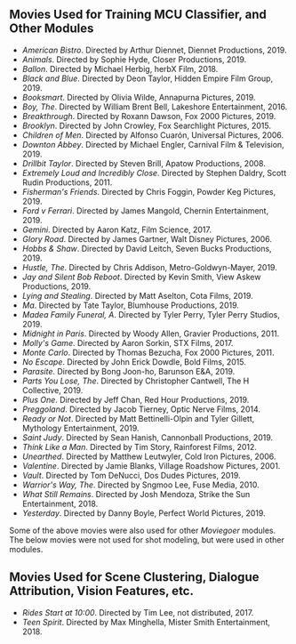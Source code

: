 ## Movies Used for Training MCU Classifier, and Other Modules
- *American Bistro*. Directed by Arthur Diennet, Diennet Productions, 2019.
- *Animals*. Directed by Sophie Hyde, Closer Productions, 2019.
- *Ballon*. Directed by Michael Herbig, herbX Film, 2018.
- *Black and Blue*. Directed by Deon Taylor, Hidden Empire Film Group, 2019.
- *Booksmart*. Directed by Olivia Wilde, Annapurna Pictures, 2019.
- *Boy, The*. Directed by William Brent Bell, Lakeshore Entertainment, 2016.
- *Breakthrough*. Directed by Roxann Dawson, Fox 2000 Pictures, 2019.
- *Brooklyn*. Directed by John Crowley, Fox Searchlight Pictures, 2015.
- *Children of Men*. Directed by Alfonso Cuarón, Universal Pictures, 2006.
- *Downton Abbey*. Directed by Michael Engler, Carnival Film & Television, 2019.
- *Drillbit Taylor*. Directed by Steven Brill, Apatow Productions, 2008.
- *Extremely Loud and Incredibly Close*. Directed by Stephen Daldry, Scott Rudin Productions, 2011.
- *Fisherman's Friends*. Directed by Chris Foggin, Powder Keg Pictures, 2019.
- *Ford v Ferrari*. Directed by James Mangold, Chernin Entertainment, 2019.
- *Gemini*. Directed by Aaron Katz, Film Science, 2017.
- *Glory Road*. Directed by James Gartner, Walt Disney Pictures, 2006.
- *Hobbs & Shaw*. Directed by David Leitch, Seven Bucks Productions, 2019.
- *Hustle, The*. Directed by Chris Addison, Metro-Goldwyn-Mayer, 2019.
- *Jay and Silent Bob Reboot*. Directed by Kevin Smith, View Askew Productions, 2019.
- *Lying and Stealing*. Directed by Matt Aselton, Cota Films, 2019.
- *Ma*. Directed by Tate Taylor, Blumhouse Productions, 2019.
- *Madea Family Funeral, A*. Directed by Tyler Perry, Tyler Perry Studios, 2019.
- *Midnight in Paris*. Directed by Woody Allen, Gravier Productions, 2011.
- *Molly's Game*. Directed by Aaron Sorkin, STX Films, 2017.
- *Monte Carlo*. Directed by Thomas Bezucha, Fox 2000 Pictures, 2011.
- *No Escape*. Directed by John Erick Dowdle, Bold Films, 2015.
- *Parasite*. Directed by Bong Joon-ho, Barunson E&A, 2019.
- *Parts You Lose, The*. Directed by Christopher Cantwell, The H Collective, 2019.
- *Plus One*. Directed by Jeff Chan, Red Hour Productions, 2019.
- *Preggoland*. Directed by Jacob Tierney, Optic Nerve Films, 2014.
- *Ready or Not*. Directed by Matt Bettinelli-Olpin and Tyler Gillett, Mythology Entertainment, 2019.
- *Saint Judy*. Directed by Sean Hanish, Cannonball Productions, 2019.
- *Think Like a Man*. Directed by Tim Story, Rainforest Films, 2012.
- *Unearthed*. Directed by Matthew Leutwyler, Cold Iron Pictures, 2006.
- *Valentine*. Directed by Jamie Blanks, Village Roadshow Pictures, 2001.
- *Vault*. Directed by Tom DeNucci, Dos Dudes Pictures, 2019.
- *Warrior's Way, The*. Directed by Sngmoo Lee, Fuse Media, 2010.
- *What Still Remains*. Directed by Josh Mendoza, Strike the Sun Entertainment, 2018.
- *Yesterday*. Directed by Danny Boyle, Perfect World Pictures, 2019.

Some of the above movies were also used for other *Moviegoer* modules. The below movies were not used for shot modeling, but were used in other modules.

## Movies Used for Scene Clustering, Dialogue Attribution, Vision Features, etc.
- *Rides Start at 10:00*. Directed by Tim Lee, not distributed, 2017.
- *Teen Spirit*. Directed by Max Minghella, Mister Smith Entertainment, 2018.
